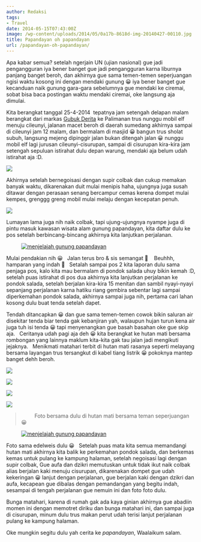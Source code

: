 ```yaml
---
author: Redaksi
tags:
- Travel
date: 2014-05-15T07:43:00Z
image: /wp-content/uploads/2014/05/0a17b-8618d-img-20140427-00110.jpg
title: Papandayan oh papandayan
url: /papandayan-oh-papandayan/
---
```


Apa kabar semua? setelah ngerjain UN (ujian nasional) gue jadi pengangguran iya bener banget gue jadi pengangguran karna liburnya panjang banget beroh, dan akhirnya gue sama temen-temen seperjuangan ngisi waktu kosong ini dengan mendaki gunung 😀 iya bener banget gue kecanduan naik gunung gara-gara sebelumnya gue mendaki ke ciremai, sobat bisa baca postingan waktu mendaki ciremai, oke langsung aja dimulai. &nbsp; 

Kita berangkat tanggal 25-4-2014&nbsp; tepatnya jam setengah delapan malam berangkat dari markas&nbsp;<a rel="noreferrer noopener" href="http://twitter.com/goeboekderita" target="_blank">Gubuk Derita</a> ke Palimanan trus nunggu mobil elf menuju cileunyi, jalanan macet beroh di daerah sumedang akhirnya sampai di cileunyi jam 12 malam, dan bermalam di masjid 😀 bangun trus sholat subuh, langsung mejeng dipinggir jalan bukan ditengah jalan 😀 nunggu mobil elf lagi jurusan cileunyi-cisurupan, sampai di cisurupan kira-kira jam setengah sepuluan istirahat dulu depan warung, mendaki aja belum udah istirahat aja :D. &nbsp; 

![](/wp-content/uploads/2014/05/2abd3-6acd7-img-20140426-00070.jpg)

Akhirnya setelah bernegoisasi dengan supir colbak dan cukup memakan banyak waktu, dikarenakan duit mulai menipis haha, ujungnya juga susah ditawar dengan perasaan senang bercampur cemas kerena dompet mulai kempes, grenggg greng mobil mulai melaju dengan kecepatan penuh. 

![](/wp-content/uploads/2014/05/7484d-b3dbb-photo0571.jpg)

Lumayan lama juga nih naik colbak, tapi ujung-ujungnya nyampe juga di pintu masuk kawasan wisata alam gunung papandayan, kita daftar dulu ke pos setelah berbincang-bincang akhirnya kita lanjutkan perjalanan. &nbsp; 

<div class="wp-block-image">
  <figure class="aligncenter size-large"><a href="https://wildanfauzyart.files.wordpress.com/2014/05/7484d-b3dbb-photo0571.jpg?w=768"><img src="https://wildanfauzyart.files.wordpress.com/2014/05/7484d-b3dbb-photo0571.jpg?w=768" alt="menjelajah gunung papandayan" data-recalc-dims="1" /></a></figure>
</div>

Mulai pendakian nih 😀 &nbsp; Jalan terus bro & sis semangat 🙂 &nbsp; &nbsp;Beuhhh, hamparan yang indah 🙂  [](https://wildanposts.files.wordpress.com/2014/05/d7208-img-20140426-00079.jpg) &nbsp; Setalah sampai pos 2 kita laporan dulu sama penjaga pos, kalo kita mau bermalam di pondok salada uhuy bikin kemah :D, setelah puas istirahat di pos dua akhirnya kita lanjutkan perjalanan ke pondok salada, setelah berjalan kira-kira 15 menitan dan sambil nyayi-nyayi sepanjang perjalanan karna hatiku riang gembira sebentar lagi sampai diperkemahan pondok salada, akhirnya sampai juga nih, pertama cari lahan kosong dulu buat tenda setelah dapet.

Tendah ditancapkan 😀 dan gue sama temen-temen cowok bikin saluran air disekitar tenda biar tenda gak kebanjiran yah, walaupun hujan turun kena air juga tuh isi tenda 😀 tapi menyenangkan gue basah basahan oke gue skip aja. &nbsp; Ceritanya udah pagi aja deh 😀 kita berangkat ke hutan mati bersama rombongan yang lainnya maklum kita-kita gak tau jalan jadi mengikuti jejaknya. &nbsp; Menikmati matahari terbit di hutan mati rasanya seperti melayang bersama layangan trus tersangkut di kabel tiang listrik 😀 pokoknya mantep banget dehh beroh. &nbsp; &nbsp; &nbsp; &nbsp; 

![](/wp-content/uploads/2014/05/831c3-4bb94-img-20140426-00090.jpg)

![](/wp-content/uploads/2014/05/87d6e-c547f-img-20140427-00153.jpg)

![](/wp-content/uploads/2014/05/0a17b-8618d-img-20140427-00110.jpg)

![](/wp-content/uploads/2014/05/05773-228e3-img-20140427-00125.jpg)

<blockquote class="wp-block-quote">
  <p>
    &nbsp; &nbsp; &nbsp; &nbsp; &nbsp;Foto bersama dulu di hutan mati bersama teman seperjuangan 😀 &nbsp;
  </p>
</blockquote>

<div class="wp-block-image">
  <figure class="aligncenter size-large"><a href="https://wildanfauzyart.files.wordpress.com/2014/05/bfef4-8c763-photo0679.jpg?w=768"><img src="https://wildanfauzyart.files.wordpress.com/2014/05/bfef4-8c763-photo0679.jpg?w=768" alt="menjelajah gunung papandayan" data-recalc-dims="1" /></a></figure>
</div>

Foto sama edelweis dulu 😀   Setelah puas mata kita semua memandangi hutan mati akhirnya kita balik ke perkemahan pondok salada, dan berkemas kemas untuk pulang ke kampung halaman, setelah negoisasi lagi dengan supir colbak, Gue aufa dan dzikri memutuskan untuk tidak ikut naik colbak alias berjalan kaki menuju cisurupan, dikarenakan dompet gue udah kekeringan 😀 lanjut dengan perjalanan, gue berjalan kaki dengan dzikri dan aufa, kecapean gue dibalas dengan pemandangan yang begitu indah, sesampai di tengah perjalanan gue nemuin ini dan foto foto dulu.   

Bunga matahari, karena di rumah gak ada kaya ginian akhirnya gue abadiin momen ini dengan memotret diriku dan bunga matahari ini, dan sampai juga di cisurupan, minum dulu trus makan perut udah terisi lanjut perjalanan pulang ke kampung halaman.

Oke mungkin segitu dulu yah cerita ke _papandayan_, Waalaikum salam.